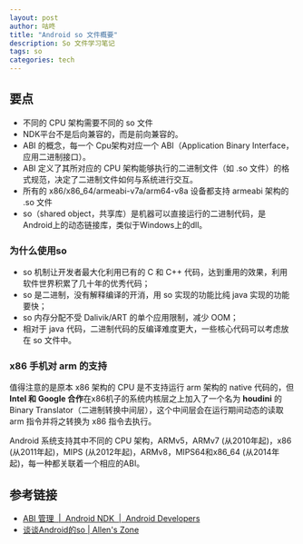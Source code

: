 ```yaml
---
layout: post
author: 咕咚
title: "Android so 文件概要"
description: So 文件学习笔记
tags: so  
categories: tech
---
```


## 要点
* 不同的 CPU  架构需要不同的 so 文件
* NDK平台不是后向兼容的，而是前向兼容的。
* ABI 的概念，每一个 Cpu架构对应一个 ABI（Application Binary Interface，应用二进制接口）。
* ABI 定义了其所对应的 CPU 架构能够执行的二进制文件（如 .so 文件）的格式规范，决定了二进制文件如何与系统进行交互。
* 所有的 x86/x86_64/armeabi-v7a/arm64-v8a 设备都支持 armeabi 架构的 .so 文件
* so（shared object，共享库）是机器可以直接运行的二进制代码，是 Android上的动态链接库，类似于Windows上的dll。

### 为什么使用so
* so 机制让开发者最大化利用已有的 C 和 C++ 代码，达到重用的效果，利用软件世界积累了几十年的优秀代码；
* so 是二进制，没有解释编译的开消，用 so 实现的功能比纯 java 实现的功能要快；
* so 内存分配不受 Dalivik/ART 的单个应用限制，减少 OOM；
* 相对于 java 代码，二进制代码的反编译难度更大，一些核心代码可以考虑放在 so 文件中。

### x86 手机对 arm 的支持

值得注意的是原本 x86 架构的 CPU 是不支持运行 arm 架构的 native 代码的，但 **Intel 和 Google 合作**在x86机子的系统内核层之上加入了一个名为 **houdini** 的Binary Translator（二进制转换中间层），这个中间层会在运行期间动态的读取 arm 指令并将之转换为 x86 指令去执行。

 Android 系统支持其中不同的 CPU 架构，ARMv5，ARMv7 (从2010年起)，x86 (从2011年起)，MIPS (从2012年起)，ARMv8，MIPS64和x86_64 (从2014年起)，每一种都关联着一个相应的ABI。



## 参考链接

* [ABI 管理  \|  Android NDK  \|  Android Developers](https://developer.android.com/ndk/guides/abis.html)
* [谈谈Android的so \| Allen's Zone](http://allenfeng.com/2016/11/06/what-you-should-know-about-android-abi-and-so/)

